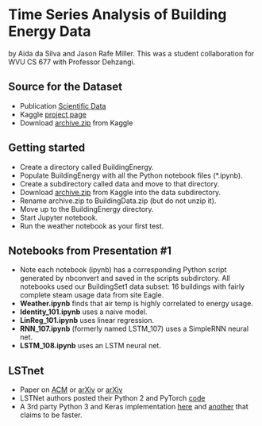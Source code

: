 # Time Series Analysis of Building Energy Data
by Aida da Silva and Jason Rafe Miller.
This was a student collaboration for WVU CS 677 with Professor Dehzangi.


## Source for the Dataset

* Publication [Scientific Data](https://www.nature.com/articles/s41597-020-00712-x)
* Kaggle [project page](https://www.kaggle.com/claytonmiller/buildingdatagenomeproject2)
* Download [archive.zip](https://www.kaggle.com/claytonmiller/buildingdatagenomeproject2/download) from Kaggle

## Getting started
* Create a directory called BuildingEnergy.
* Populate BuildingEnergy with all the Python notebook files (*.ipynb).
* Create a subdirectory called data and move to that directory.
* Download [archive.zip](https://www.kaggle.com/claytonmiller/buildingdatagenomeproject2/download) 
from Kaggle into the data subdirectory.
* Rename archive.zip to BuildingData.zip (but do not unzip it).
* Move up to the BuildingEnergy directory.
* Start Jupyter notebook.
* Run the weather notebook as your first test.

## Notebooks from Presentation #1
* Note each notebook (ipynb) has a corresponding Python script generated by nbconvert and saved in the scripts subdirctory.
All notebooks used our BuildingSet1 data subset: 16 buildings with fairly complete steam usage data from site Eagle.
* **Weather.ipynb** finds that air temp is highly correlated to energy usage.
* **Identity_101.ipynb** uses a naive model.
* **LinReg_101.ipynb** uses linear regression.
* **RNN_107.ipynb** (formerly named LSTM_107) uses a SimpleRNN neural net.
* **LSTM_108.ipynb** uses an LSTM neural net.

## LSTnet
* Paper on [ACM](https://dl.acm.org/doi/abs/10.1145/3209978.3210006)
or [arXiv](https://arxiv.org/abs/1703.07015) or [arXiv](https://arxiv.org/pdf/1703.07015.pdf)
* LSTNet authors posted their Python 2 and PyTorch [code](https://github.com/laiguokun/LSTNet)
* A 3rd party Python 3 and Keras implementation [here](https://github.com/fbadine/LSTNet) and [another](https://github.com/Lorne0/LSTNet_keras) that claims to be faster.
